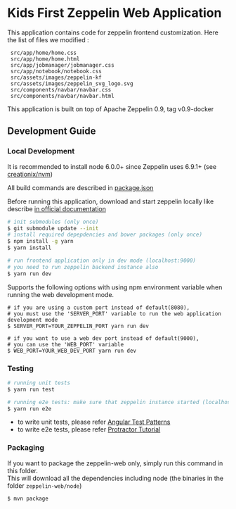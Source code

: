 # Kids First Zeppelin Web Application

This application contains code for zeppelin frontend customization. Here the list of files we modified :
```
 src/app/home/home.css
 src/app/home/home.html
 src/app/jobmanager/jobmanager.css
 src/app/notebook/notebook.css
 src/assets/images/zeppelin-kf
 src/assets/images/zeppelin_svg_logo.svg
 src/components/navbar/navbar.css
 src/components/navbar/navbar.html
```

This application is built on top of Apache Zeppelin 0.9, tag v0.9-docker

## Development Guide 

### Local Development

It is recommended to install node 6.0.0+ since Zeppelin uses 6.9.1+ (see [creationix/nvm](https://github.com/creationix/nvm))

All build commands are described in [package.json](./package.json)

Before running this application, download and start zeppelin locally like describe [in official documentation](https://zeppelin.apache.org/docs/latest/quickstart/install.html)

```sh
# init submodules (only once)
$ git submodule update --init
# install required depepdencies and bower packages (only once)
$ npm install -g yarn
$ yarn install

# run frontend application only in dev mode (localhost:9000) 
# you need to run zeppelin backend instance also
$ yarn run dev
```

Supports the following options with using npm environment variable when running the web development mode.

```
# if you are using a custom port instead of default(8080), 
# you must use the 'SERVER_PORT' variable to run the web application development mode
$ SERVER_PORT=YOUR_ZEPPELIN_PORT yarn run dev

# if you want to use a web dev port instead of default(9000), 
# you can use the 'WEB_PORT' variable
$ WEB_PORT=YOUR_WEB_DEV_PORT yarn run dev
```

### Testing

```sh
# running unit tests
$ yarn run test

# running e2e tests: make sure that zeppelin instance started (localhost:8080)
$ yarn run e2e
```

- to write unit tests, please refer [Angular Test Patterns](https://github.com/daniellmb/angular-test-patterns)
- to write e2e tests, please refer [Protractor Tutorial](http://www.protractortest.org/#/tutorial#step-1-interacting-with-elements)

### Packaging 

If you want to package the zeppelin-web only, simply run this command in this folder.  
This will download all the dependencies including node (the binaries in the folder `zeppelin-web/node`)

```
$ mvn package 
```

